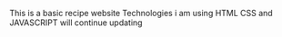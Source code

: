 This is a basic recipe website
Technologies i am using HTML CSS and JAVASCRIPT
will continue updating
